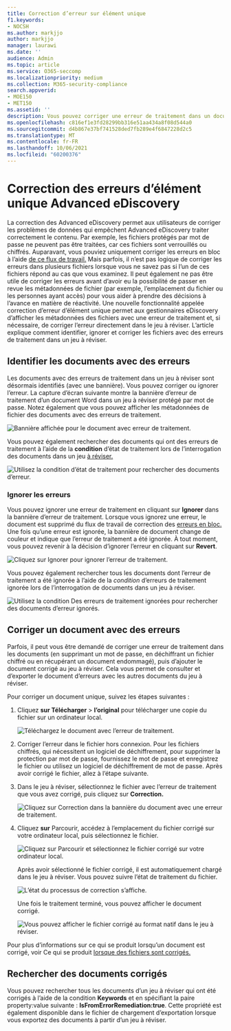 ```yaml
---
title: Correction d’erreur sur élément unique
f1.keywords:
- NOCSH
ms.author: markjjo
author: markjjo
manager: laurawi
ms.date: ''
audience: Admin
ms.topic: article
ms.service: O365-seccomp
ms.localizationpriority: medium
ms.collection: M365-security-compliance
search.appverid:
- MOE150
- MET150
ms.assetid: ''
description: Vous pouvez corriger une erreur de traitement dans un document dans un groupe de révision dans Advanced eDiscovery sans avoir à suivre le processus de correction des erreurs en bloc.
ms.openlocfilehash: c816ef1e3fd28299bb316e51aa434a8f08d544a0
ms.sourcegitcommit: d4b867e37bf741528ded7fb289e4f6847228d2c5
ms.translationtype: MT
ms.contentlocale: fr-FR
ms.lasthandoff: 10/06/2021
ms.locfileid: "60200376"
---
```

# <a name="single-item-error-remediation-in-advanced-ediscovery"></a>Correction des erreurs d’élément unique Advanced eDiscovery

La correction des Advanced eDiscovery permet aux utilisateurs de corriger les problèmes de données qui empêchent Advanced eDiscovery traiter correctement le contenu. Par exemple, les fichiers protégés par mot de passe ne peuvent pas être traitées, car ces fichiers sont verrouillés ou chiffrés. Auparavant, vous pouviez uniquement corriger les erreurs en bloc à l’aide [de ce flux de travail.](error-remediation-when-processing-data-in-advanced-ediscovery.md) Mais parfois, il n’est pas logique de corriger les erreurs dans plusieurs fichiers lorsque vous ne savez pas si l’un de ces fichiers répond au cas que vous examinez. Il peut également ne pas être utile de corriger les erreurs avant d’avoir eu la possibilité de passer en revue les métadonnées de fichier (par exemple, l’emplacement du fichier ou les personnes ayant accès) pour vous aider à prendre des décisions à l’avance en matière de réactivité. Une nouvelle  fonctionnalité appelée correction d’erreur d’élément unique permet aux gestionnaires eDiscovery d’afficher les métadonnées des fichiers avec une erreur de traitement et, si nécessaire, de corriger l’erreur directement dans le jeu à réviser. L’article explique comment identifier, ignorer et corriger les fichiers avec des erreurs de traitement dans un jeu à réviser.

## <a name="identify-documents-with-errors"></a>Identifier les documents avec des erreurs

Les documents avec des erreurs de traitement dans un jeu à réviser sont désormais identifiés (avec une bannière). Vous pouvez corriger ou ignorer l’erreur. La capture d’écran suivante montre la bannière d’erreur de traitement d’un document Word dans un jeu à réviser protégé par mot de passe. Notez également que vous pouvez afficher les métadonnées de fichier des documents avec des erreurs de traitement.

![Bannière affichée pour le document avec erreur de traitement.](../media/SIERimage1.png)

Vous pouvez également rechercher des documents qui ont des erreurs de traitement à l’aide de la **condition** d’état de traitement lors de l’interrogation des documents dans un jeu [à réviser.](review-set-search.md)

![Utilisez la condition d’état de traitement pour rechercher des documents d’erreur.](../media/SIERimage2.png)

### <a name="ignore-errors"></a>Ignorer les erreurs

Vous pouvez ignorer une erreur de traitement en cliquant sur **Ignorer** dans la bannière d’erreur de traitement. Lorsque vous ignorez une erreur, le document est supprimé du flux de travail de correction des [erreurs en bloc.](error-remediation-when-processing-data-in-advanced-ediscovery.md) Une fois qu’une erreur est ignorée, la bannière de document change de couleur et indique que l’erreur de traitement a été ignorée. À tout moment, vous pouvez revenir à la décision d’ignorer l’erreur en cliquant sur **Revert**.

![Cliquez sur Ignorer pour ignorer l’erreur de traitement.](../media/SIERimage3.png)

Vous pouvez également rechercher tous les documents dont l’erreur de traitement a été ignorée à l’aide de la *condition* d’erreurs de traitement ignorée lors de l’interrogation de documents dans un jeu à réviser.

![Utilisez la condition Des erreurs de traitement ignorées pour rechercher des documents d’erreur ignorés.](../media/SIERimage4.png)

## <a name="remediate-a-document-with-errors"></a>Corriger un document avec des erreurs

Parfois, il peut vous être demandé de corriger une erreur de traitement dans les documents (en supprimant un mot de passe, en déchiffrant un fichier chiffré ou en récupérant un document endommagé), puis d’ajouter le document corrigé au jeu à réviser. Cela vous permet de consulter et d’exporter le document d’erreurs avec les autres documents du jeu à réviser. 

Pour corriger un document unique, suivez les étapes suivantes :

1. Cliquez **sur Télécharger**  >  **l’original** pour télécharger une copie du fichier sur un ordinateur local.

   ![Téléchargez le document avec l’erreur de traitement.](../media/SIERimage5.png)

2. Corriger l’erreur dans le fichier hors connexion. Pour les fichiers chiffrés, qui nécessitent un logiciel de déchiffrement, pour supprimer la protection par mot de passe, fournissez le mot de passe et enregistrez le fichier ou utilisez un logiciel de déchiffrement de mot de passe. Après avoir corrigé le fichier, allez à l’étape suivante.

3. Dans le jeu à réviser, sélectionnez le fichier avec l’erreur de traitement que vous avez corrigé, puis cliquez sur **Correction.**

   ![Cliquez sur Correction dans la bannière du document avec une erreur de traitement.](../media/SIERimage6.png)


4. Cliquez **sur** Parcourir, accédez à l’emplacement du fichier corrigé sur votre ordinateur local, puis sélectionnez le fichier.

   ![Cliquez sur Parcourir et sélectionnez le fichier corrigé sur votre ordinateur local.](../media/SIERimage7.png)

    Après avoir sélectionné le fichier corrigé, il est automatiquement chargé dans le jeu à réviser. Vous pouvez suivre l’état de traitement du fichier.

    ![L’état du processus de correction s’affiche.](../media/SIERimage8.png)

   Une fois le traitement terminé, vous pouvez afficher le document corrigé.

    ![Vous pouvez afficher le fichier corrigé au format natif dans le jeu à réviser.](../media/SIERimage9.png)

Pour plus d’informations sur ce qui se produit lorsqu’un document est corrigé, voir Ce qui se produit [lorsque des fichiers sont corrigés.](error-remediation-when-processing-data-in-advanced-ediscovery.md#what-happens-when-files-are-remediated)

## <a name="search-for-remediated-documents"></a>Rechercher des documents corrigés

Vous pouvez rechercher tous les documents d’un jeu à réviser qui ont été corrigés à l’aide de la condition **Keywords** et en spécifiant la paire property:value suivante : **IsFromErrorRemediation:true**. Cette propriété est également disponible dans le fichier de chargement d’exportation lorsque vous exportez des documents à partir d’un jeu à réviser.
